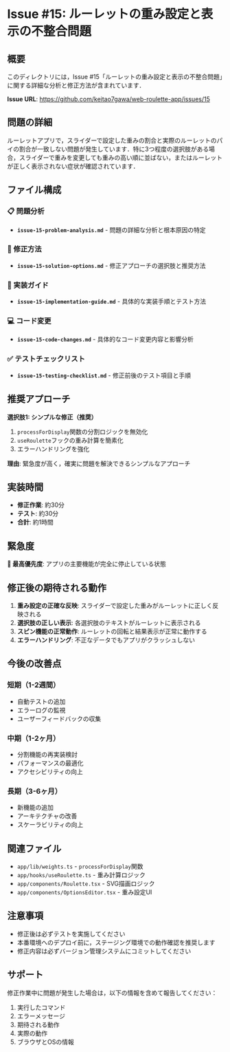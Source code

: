 # Issue #15: ルーレットの重み設定と表示の不整合問題

## 概要

このディレクトリには，Issue #15「ルーレットの重み設定と表示の不整合問題」に関する詳細な分析と修正方法が含まれています．

**Issue URL**: https://github.com/keitao7gawa/web-roulette-app/issues/15

## 問題の詳細

ルーレットアプリで，スライダーで設定した重みの割合と実際のルーレットのパイの割合が一致しない問題が発生しています．特に3つ程度の選択肢がある場合，スライダーで重みを変更しても重みの高い順に並ばない，またはルーレットが正しく表示されない症状が確認されています．

## ファイル構成

### 📋 問題分析
- **`issue-15-problem-analysis.md`** - 問題の詳細な分析と根本原因の特定

### 🔧 修正方法
- **`issue-15-solution-options.md`** - 修正アプローチの選択肢と推奨方法

### 📝 実装ガイド
- **`issue-15-implementation-guide.md`** - 具体的な実装手順とテスト方法

### 💻 コード変更
- **`issue-15-code-changes.md`** - 具体的なコード変更内容と影響分析

### ✅ テストチェックリスト
- **`issue-15-testing-checklist.md`** - 修正前後のテスト項目と手順

## 推奨アプローチ

**選択肢1: シンプルな修正（推奨）**

1. `processForDisplay`関数の分割ロジックを無効化
2. `useRoulette`フックの重み計算を簡素化
3. エラーハンドリングを強化

**理由**: 緊急度が高く，確実に問題を解決できるシンプルなアプローチ

## 実装時間

- **修正作業**: 約30分
- **テスト**: 約30分
- **合計**: 約1時間

## 緊急度

**🔴 最高優先度**: アプリの主要機能が完全に停止している状態

## 修正後の期待される動作

1. **重み設定の正確な反映**: スライダーで設定した重みがルーレットに正しく反映される
2. **選択肢の正しい表示**: 各選択肢のテキストがルーレットに表示される
3. **スピン機能の正常動作**: ルーレットの回転と結果表示が正常に動作する
4. **エラーハンドリング**: 不正なデータでもアプリがクラッシュしない

## 今後の改善点

### 短期（1-2週間）
- 自動テストの追加
- エラーログの監視
- ユーザーフィードバックの収集

### 中期（1-2ヶ月）
- 分割機能の再実装検討
- パフォーマンスの最適化
- アクセシビリティの向上

### 長期（3-6ヶ月）
- 新機能の追加
- アーキテクチャの改善
- スケーラビリティの向上

## 関連ファイル

- `app/lib/weights.ts` - `processForDisplay`関数
- `app/hooks/useRoulette.ts` - 重み計算ロジック
- `app/components/Roulette.tsx` - SVG描画ロジック
- `app/components/OptionsEditor.tsx` - 重み設定UI

## 注意事項

- 修正後は必ずテストを実施してください
- 本番環境へのデプロイ前に，ステージング環境での動作確認を推奨します
- 修正内容は必ずバージョン管理システムにコミットしてください

## サポート

修正作業中に問題が発生した場合は，以下の情報を含めて報告してください：

1. 実行したコマンド
2. エラーメッセージ
3. 期待される動作
4. 実際の動作
5. ブラウザとOSの情報
